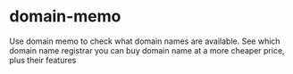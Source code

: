 # domain-memo
Use domain memo to check what domain names are available. See which domain name registrar you can buy domain name at a more cheaper price, plus their features
